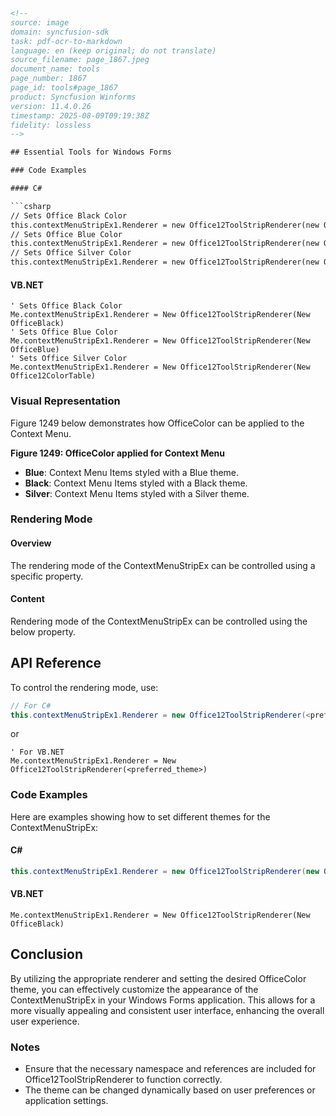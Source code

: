 ```html
<!-- 
source: image
domain: syncfusion-sdk
task: pdf-ocr-to-markdown
language: en (keep original; do not translate)
source_filename: page_1867.jpeg
document_name: tools
page_number: 1867
page_id: tools#page_1867
product: Syncfusion Winforms
version: 11.4.0.26
timestamp: 2025-08-09T09:19:38Z
fidelity: lossless
-->

## Essential Tools for Windows Forms

### Code Examples

#### C#

```csharp
// Sets Office Black Color
this.contextMenuStripEx1.Renderer = new Office12ToolStripRenderer(new OfficeBlack());
// Sets Office Blue Color
this.contextMenuStripEx1.Renderer = new Office12ToolStripRenderer(new OfficeBlue());
// Sets Office Silver Color
this.contextMenuStripEx1.Renderer = new Office12ToolStripRenderer(new Office12ColorTable());
```

#### VB.NET

```vbnet
' Sets Office Black Color
Me.contextMenuStripEx1.Renderer = New Office12ToolStripRenderer(New OfficeBlack)
' Sets Office Blue Color
Me.contextMenuStripEx1.Renderer = New Office12ToolStripRenderer(New OfficeBlue)
' Sets Office Silver Color
Me.contextMenuStripEx1.Renderer = New Office12ToolStripRenderer(New Office12ColorTable)
```

### Visual Representation

Figure 1249 below demonstrates how OfficeColor can be applied to the Context Menu.

**Figure 1249: OfficeColor applied for Context Menu**

- **Blue**: Context Menu Items styled with a Blue theme.
- **Black**: Context Menu Items styled with a Black theme.
- **Silver**: Context Menu Items styled with a Silver theme.

### Rendering Mode

#### Overview

The rendering mode of the ContextMenuStripEx can be controlled using a specific property.

#### Content

Rendering mode of the ContextMenuStripEx can be controlled using the below property.

## API Reference

To control the rendering mode, use:

```csharp
// For C#
this.contextMenuStripEx1.Renderer = new Office12ToolStripRenderer(<preferred_theme>);
```

or

```vbnet
' For VB.NET
Me.contextMenuStripEx1.Renderer = New Office12ToolStripRenderer(<preferred_theme>)
```

### Code Examples

Here are examples showing how to set different themes for the ContextMenuStripEx:

#### C#

```csharp
this.contextMenuStripEx1.Renderer = new Office12ToolStripRenderer(new OfficeBlack());
```

#### VB.NET

```vbnet
Me.contextMenuStripEx1.Renderer = New Office12ToolStripRenderer(New OfficeBlack)
```

## Conclusion

By utilizing the appropriate renderer and setting the desired OfficeColor theme, you can effectively customize the appearance of the ContextMenuStripEx in your Windows Forms application. This allows for a more visually appealing and consistent user interface, enhancing the overall user experience.

### Notes

- Ensure that the necessary namespace and references are included for Office12ToolStripRenderer to function correctly.
- The theme can be changed dynamically based on user preferences or application settings.

<!-- tags: Syncfusion Winforms, ContextMenuStripEx, OfficeColor, OfficeTheme Renderer, Windows Forms keywords: context menu, rendering mode, theme customization, UI design, toolstrip menu -->
```
